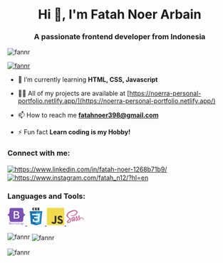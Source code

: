 <h1 align="center">Hi 👋, I'm Fatah Noer Arbain</h1>
<h3 align="center">A passionate frontend developer from Indonesia</h3>

<p align="left"> <img src="https://komarev.com/ghpvc/?username=fannr&label=Profile%20views&color=0e75b6&style=flat" alt="fannr" /> </p>

<p align="left"> <a href="https://github.com/ryo-ma/github-profile-trophy"><img src="https://github-profile-trophy.vercel.app/?username=fannr" alt="fannr" /></a> </p>

- 🌱 I’m currently learning **HTML, CSS, Javascript**

- 👨‍💻 All of my projects are available at [https://noerra-personal-portfolio.netlify.app/](https://noerra-personal-portfolio.netlify.app/)

- 📫 How to reach me **fatahnoer398@gmail.com**

- ⚡ Fun fact **Learn coding is my Hobby!**

<h3 align="left">Connect with me:</h3>
<p align="left">
<a href="https://linkedin.com/in/https://www.linkedin.com/in/fatah-noer-1268b71b9/" target="blank"><img align="center" src="https://raw.githubusercontent.com/rahuldkjain/github-profile-readme-generator/master/src/images/icons/Social/linked-in-alt.svg" alt="https://www.linkedin.com/in/fatah-noer-1268b71b9/" height="30" width="40" /></a>
<a href="https://instagram.com/https://www.instagram.com/fatah_n12/?hl=en" target="blank"><img align="center" src="https://raw.githubusercontent.com/rahuldkjain/github-profile-readme-generator/master/src/images/icons/Social/instagram.svg" alt="https://www.instagram.com/fatah_n12/?hl=en" height="30" width="40" /></a>
</p>

<h3 align="left">Languages and Tools:</h3>
<p align="left"> <a href="https://getbootstrap.com" target="_blank" rel="noreferrer"> <img src="https://raw.githubusercontent.com/devicons/devicon/master/icons/bootstrap/bootstrap-plain-wordmark.svg" alt="bootstrap" width="40" height="40"/> </a> <a href="https://www.w3schools.com/css/" target="_blank" rel="noreferrer"> <img src="https://raw.githubusercontent.com/devicons/devicon/master/icons/css3/css3-original-wordmark.svg" alt="css3" width="40" height="40"/> </a> <a href="https://developer.mozilla.org/en-US/docs/Web/JavaScript" target="_blank" rel="noreferrer"> <img src="https://raw.githubusercontent.com/devicons/devicon/master/icons/javascript/javascript-original.svg" alt="javascript" width="40" height="40"/> </a> <a href="https://sass-lang.com" target="_blank" rel="noreferrer"> <img src="https://raw.githubusercontent.com/devicons/devicon/master/icons/sass/sass-original.svg" alt="sass" width="40" height="40"/> </a> </p>

<p><img align="left" src="https://github-readme-stats.vercel.app/api/top-langs?username=fannr&show_icons=true&locale=en&layout=compact" alt="fannr" /></p>

<p>&nbsp;<img align="center" src="https://github-readme-stats.vercel.app/api?username=fannr&show_icons=true&locale=en" alt="fannr" /></p>

<p><img align="center" src="https://github-readme-streak-stats.herokuapp.com/?user=fannr&" alt="fannr" /></p>

